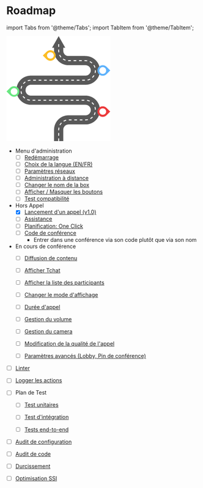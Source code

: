 
# Roadmap
import Tabs from '@theme/Tabs';
import TabItem from '@theme/TabItem';

![image](../../static/img/roadmap/roadmap.png "Roadmap")


<Tabs>
  <TabItem value="fonctionnel" label="Ajout fonctionnel" default>

- Menu d'administration
    - [ ] [Redémarrage](/docs/Roadmap/fonctionnel/menu-admin/redemarrage)
    - [ ] [Choix de la langue (EN/FR)](/docs/Roadmap/fonctionnel/menu-admin/language)
    - [ ] [Paramètres réseaux](/docs/Roadmap/fonctionnel/menu-admin/reseaux)
    - [ ] [Administration à distance](/docs/Roadmap/fonctionnel/menu-admin/administration-distance)
    - [ ] [Changer le nom de la box](/docs/Roadmap/fonctionnel/menu-admin/rename)
    - [ ] [Afficher / Masquer les boutons](/docs/Roadmap/fonctionnel/menu-admin/affichage-fonctionnalites)
    - [ ] [Test compatibilité](/docs/Roadmap/fonctionnel/menu-admin/test-compatabilite)

- Hors Appel
    - [X] [Lancement d'un appel (v1.0)](/docs/Roadmap/fonctionnel/hors-appel/assistance)
    - [ ] [Assistance](/docs/Roadmap/fonctionnel/hors-appel/assistance)
    - [ ] [Planification: One Click](/docs/Roadmap/fonctionnel/hors-appel/planification)
    - [ ] [Code de conférence](/docs/Roadmap/fonctionnel/hors-appel/call-via-conf-number)
        - Entrer dans une conférence via son code plutôt que via son nom

- En cours de conférence
    - [ ] [Diffusion de contenu](/docs/Roadmap/fonctionnel/pendant-appel/diffusion-contenu)
    - [ ] [Afficher Tchat](/docs/Roadmap/fonctionnel/pendant-appel/afficher-tchat)
    - [ ] [Afficher la liste des participants](/docs/Roadmap/fonctionnel/pendant-appel/afficher-participants)
    - [ ] [Changer le mode d'affichage](/docs/Roadmap/fonctionnel/pendant-appel/mode-affichage)
    - [ ] [Durée d'appel](/docs/Roadmap/fonctionnel/pendant-appel/duree-appel)
    - [ ] [Gestion du volume](/docs/Roadmap/fonctionnel/pendant-appel/gestion-volume)
    - [ ] [Gestion du camera](/docs/Roadmap/fonctionnel/pendant-appel/gestion-camera)
    - [ ] [Modification de la qualité de l'appel](/docs/Roadmap/fonctionnel/pendant-appel/qualite-appel)
    - [ ] [Paramètres avancés (Lobby, Pin de conférence)](/docs/Roadmap/fonctionnel/pendant-appel/parametres-avances)
 


  </TabItem>
  <TabItem value="optimisationindows" label="Optimisation" default>

- [ ] [Linter](/docs/Roadmap/optimisation/linter)
- [ ] [Logger les actions](/docs/Roadmap/optimisation/logger-actions)
- [ ] Plan de Test
    - [ ] [Test unitaires](/docs/Roadmap/optimisation/plan-test/test-unitaires)
    - [ ] [Test d'intégration](/docs/Roadmap/optimisation/plan-test/test-intergration)
    - [ ] [Tests end-to-end](/docs/Roadmap/optimisation/plan-test/test-end-to-end)


  </TabItem>
  <TabItem value="securisation" label="Securisation" default>

- [ ] [Audit de configuration](/docs/Roadmap/securisation/audit-conf)
- [ ] [Audit de code](/docs/Roadmap/securisation/audit-code)
- [ ] [Durcissement](/docs/Roadmap/securisation/durcissement)
- [ ] [Optimisation SSI](/docs/Roadmap/securisation/optimisation-ssi)


  </TabItem>
</Tabs>
